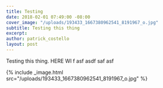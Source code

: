 ```yaml
---
title: Testing
date: 2018-02-01 07:49:00 -08:00
cover_image: "/uploads/193433_1667380962541_8191967_o.jpg"
subtitle: Testing this thing
excerpt: 
author: patrick_costello
layout: post
---
```


Testing this thing. HERE Wl
f
asf
asdf
saf
asf


{% include _image.html src="/uploads/193433_1667380962541_8191967_o.jpg" %}
